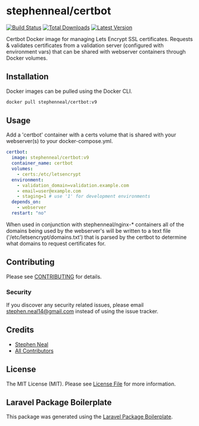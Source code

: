 # stephenneal/certbot

[![Build Status](https://img.shields.io/travis/sfneal/actions/master.svg?style=flat-square)](https://travis-ci.org/sfneal/certbot)
[![Total Downloads](https://img.shields.io/docker/pulls/stephenneal/certbot?style=flat-square)](https://hub.docker.com/r/stephenneal/certbot)
[![Latest Version](https://img.shields.io/docker/v/stephenneal/certbot?style=flat-square)](https://hub.docker.com/r/stephenneal/certbot)

Certbot Docker image for managing Lets Encrypt SSL certificates.  Requests & validates certificates from a validation server (configured with environment vars) that can be shared with webserver containers through Docker volumes.

## Installation

Docker images can be pulled using the Docker CLI.

```bash
docker pull stephenneal/certbot:v9
```

## Usage

Add a 'certbot' container with a certs volume that is shared with your webserver(s) to your docker-compose.yml.  

```yaml
certbot:
  image: stephenneal/certbot:v9
  container_name: certbot
  volumes:
    - certs:/etc/letsencrypt
  environment:
    - validation_domain=validation.example.com
    - email=user@example.com
    - staging=1 # use '1' for development environments
  depends_on:
    - webserver
  restart: "no"
```

When used in conjunction with stephenneal/nginx-* containers all of the domains being used by the webserver's will be written to a text file ('/etc/letsencrypt/domains.txt') that is parsed by the certbot to determine what domains to request certificates for.

## Contributing

Please see [CONTRIBUTING](CONTRIBUTING.md) for details.

### Security

If you discover any security related issues, please email stephen.neal14@gmail.com instead of using the issue tracker.

## Credits

- [Stephen Neal](https://github.com/sfneal)
- [All Contributors](../../contributors)

## License

The MIT License (MIT). Please see [License File](LICENSE.md) for more information.

## Laravel Package Boilerplate

This package was generated using the [Laravel Package Boilerplate](https://laravelpackageboilerplate.com).
